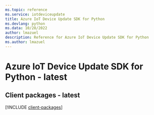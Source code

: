 ```yaml
---
ms.topic: reference
ms.service: iotdeviceupdate
title: Azure IoT Device Update SDK for Python
ms.devlang: python
ms.data: 10/28/2022
author: lmazuel
description: Reference for Azure IoT Device Update SDK for Python
ms.author: lmazuel
---
```

# Azure IoT Device Update SDK for Python - latest

## Client packages - latest
[!INCLUDE [client-packages](iot-device-update-client-index.md)]